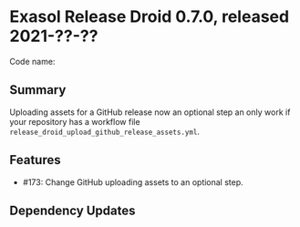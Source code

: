 # Exasol Release Droid 0.7.0, released 2021-??-??

Code name: 

## Summary

Uploading assets for a GitHub release now an optional step an only work if your repository has a workflow file `release_droid_upload_github_release_assets.yml`.

## Features

* #173: Change GitHub uploading assets to an optional step.

## Dependency Updates
